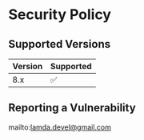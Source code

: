 # Security Policy

## Supported Versions

| Version | Supported          |
| ------- | ------------------ |
|   8.x   | :white_check_mark: |

## Reporting a Vulnerability

mailto:lamda.devel@gmail.com
